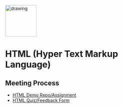 <img src="https://i.imgur.com/Bzkqs5I.png" alt="drawing" width="100"/>

# HTML (Hyper Text Markup Language)

## Meeting Process
- [HTML Demo Repo/Assignment](https://github.com/r0m3c/HTML_TTP_23)
- [HTML Quiz/Feedback Form](https://docs.google.com/forms/d/e/1FAIpQLSdQp4M3dGUxHYEfHCkn0X-e2he3zYIIWXDzRvUQbkjK88G1ng/viewform)
